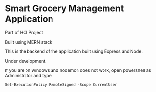 # Smart Grocery Management Application

Part of HCI Project

Built using MERN stack

This is the backend of the application built using Express and Node.

Under development.

If you are on windows and nodemon does not work, open powershell as Administrator and type

```console
Set-ExecutionPolicy RemoteSigned -Scope CurrentUser
```
